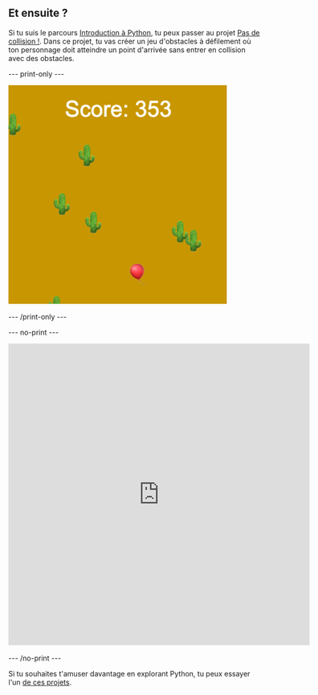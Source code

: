 ## Et ensuite ?

Si tu suis le parcours [Introduction à Python](https://projects.raspberrypi.org/en/raspberrypi/python-intro), tu peux passer au projet [Pas de collision !](https://projects.raspberrypi.org/en/projects/dont-collide). Dans ce projet, tu vas créer un jeu d'obstacles à défilement où ton personnage doit atteindre un point d'arrivée sans entrer en collision avec des obstacles.

--- print-only ---

![Un exemple de création du projet Pas de collision ! montrant un ballon flottant dans un désert avec des cactus](images/dont-collide.png)

--- /print-only ---

--- no-print ---

<iframe src="https://editor.raspberrypi.org/en/embed/viewer/dont-pop-example" width="600" height="600" frameborder="0" marginwidth="0" marginheight="0" allowfullscreen>
</iframe>


--- /no-print ---

Si tu souhaites t'amuser davantage en explorant Python, tu peux essayer l'un [de ces projets](https://projects.raspberrypi.org/en/projects?software%5B%5D=python).
